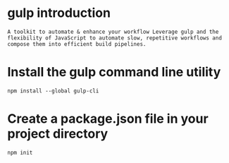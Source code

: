 # gulp introduction
`A toolkit to automate & enhance your workflow
Leverage gulp and the flexibility of JavaScript to automate slow, repetitive workflows and compose them into efficient build pipelines.`

# Install the gulp command line utility

```npm install --global gulp-cli```

# Create a package.json file in your project directory

`
npm init
`
